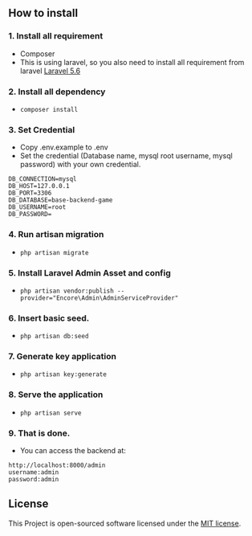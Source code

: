 
## How to install

### 1. Install all requirement
- Composer
- This is using laravel, so you also need to install all requirement from laravel [Laravel 5.6](https://laravel.com/docs/5.4/installation)

### 2. Install all dependency
- ```composer install```

### 3. Set Credential
- Copy .env.example to .env
- Set the credential (Database name, mysql root username, mysql password) with your own credential.
```
DB_CONNECTION=mysql
DB_HOST=127.0.0.1
DB_PORT=3306
DB_DATABASE=base-backend-game
DB_USERNAME=root
DB_PASSWORD=
```

### 4. Run artisan migration
- ```php artisan migrate```

### 5. Install Laravel Admin Asset and config
- ```php artisan vendor:publish --provider="Encore\Admin\AdminServiceProvider"```

### 6. Insert basic seed.
- ```php artisan db:seed```

### 7. Generate key application
- ```php artisan key:generate```

### 8. Serve the application
- ```php artisan serve```

### 9. That is done.
- You can access the backend at:
```
http://localhost:8000/admin
username:admin 
password:admin
```



## License

This Project is open-sourced software licensed under the [MIT license](https://opensource.org/licenses/MIT).
